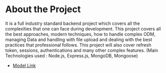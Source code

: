 # About the Project

It is a full industry standard backend project which covers all the complexities that one can face during development.
This project covers all the best approaches, modern techniques, how to handle complex ODM, managing Data and handling with file
upload and dealing with the best practices that professional follows. This project will also cover refresh token, sessions, authentications and many other complex features. (Main Technologies used : Node.js, Express.js, MongoDB, Mongoose)

- [Model Link](https://app.eraser.io/workspace/YtPqZ1VogxGy1jzIDkzj)
